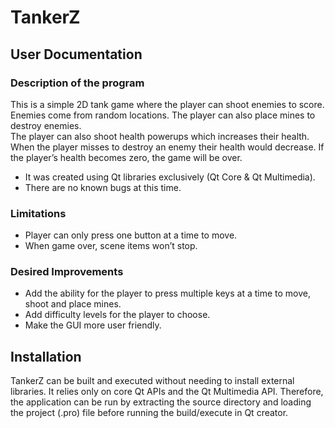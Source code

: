 # TankerZ
## User Documentation 
### Description of the program 
This is a simple 2D tank game where the player can shoot enemies to score. 
Enemies come from random locations. The player can also place mines to destroy enemies.  
The player can also shoot health powerups which increases their health. 
When the player misses to destroy an enemy their health would decrease. 
If the player’s health becomes zero, the game will be over. 

* It was created using Qt libraries exclusively (Qt Core & Qt Multimedia). 
* There are no known bugs at this time. 
 
### Limitations 
- Player can only press one button at a time to move. 
- When game over, scene items won’t stop. 
 
### Desired Improvements 
- Add the ability for the player to press multiple keys at a time to move, shoot and place mines. 
- Add difficulty levels for the player to choose. 
- Make the GUI more user friendly.

## Installation 
TankerZ can be built and executed without needing to install external libraries. It relies only on core Qt APIs and the Qt Multimedia API. Therefore, the application can be run by extracting the source directory and loading the project (.pro) file before running the build/execute in Qt creator. 

